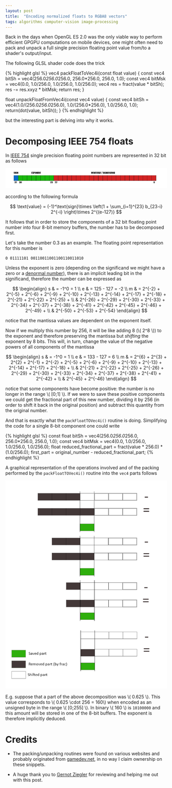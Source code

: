 ```yaml
---
layout: post
title:  "Encoding normalized floats to RGBA8 vectors"
tags: algorithms computer-vision image-processing
---
```


Back in the days when OpenGL ES 2.0 was the only viable way to perform efficient GPGPU computations on mobile devices, one
might often need to pack and unpack a full single precision floating point value from/to a shader's output/input.

The following GLSL shader code does the trick

{% highlight glsl %}
vec4 packFloatToVec4i(const float value) {
  const vec4 bitSh = vec4(256.0*256.0*256.0, 256.0*256.0, 256.0, 1.0);
  const vec4 bitMsk = vec4(0.0, 1.0/256.0, 1.0/256.0, 1.0/256.0);
  vec4 res = fract(value * bitSh);
  res -= res.xxyz * bitMsk;
  return res;
}

float unpackFloatFromVec4i(const vec4 value) {
  const vec4 bitSh = vec4(1.0/(256.0*256.0*256.0), 1.0/(256.0*256.0), 1.0/256.0, 1.0);
  return(dot(value, bitSh));
}
{% endhighlight %}

but the interesting part is delving into why it works.

Decomposing IEEE 754 floats
===========================

In [IEEE 754](https://en.wikipedia.org/wiki/Single-precision_floating-point_format) single precision floating point numbers
are represented in 32 bit as follows

![image](/images/posts/encodingnormalizedfloatstorgb8vectors1.png)

according to the following formula

$$ \text{value} = (-1)^\text{sign}\times \left(1 + \sum_{i=1}^{23} b_{23-i} 2^{-i} \right)\times 2^{(e-127)} $$

It follows that in order to store the components of a 32 bit floating point number into four 8-bit memory buffers, the number
has to be decomposed first.

Let's take the number 0.3 as an example. The floating point representation for this number is

    0 01111101 00110011001100110011010

Unless the exponent is zero (depending on the significand we might have a zero or a [denormal number](https://en.wikipedia.org/wiki/Denormal_number)),
there is an implicit leading bit in the significand, therefore the number can be expressed as

$$ \begin{align}
   s & = -1^0 = 1 \\
   e & = 125 - 127 = -2 \\
   m & = 2^{-2} + 2^{-5} + 2^{-6} + 2^{-9} + 2^{-10} + 2^{-13} + 2^{-14} + 2^{-17} + 2^{-18} + 2^{-21} + 2^{-22} + 2^{-25} + \\
   & 2^{-26} + 2^{-29} + 2^{-30} + 2^{-33} + 2^{-34} + 2^{-37} + 2^{-38} + 2^{-41} + 2^{-42} + 2^{-45} + 2^{-46} + 2^{-49} + \\
   & 2^{-50} + 2^{-53} + 2^{-54}
   \end{align}
$$

notice that the mantissa values are dependent on the exponent itself.

Now if we multiply this number by 256, it will be like adding 8 (\\( 2^8 \\)) to the exponent and therefore preserving the mantissa but
*shifting* the exponent by 8 bits. This will, in turn, change the value of the negative powers of all components of the mantissa

$$ \begin{align}
   s & = -1^0 = 1 \\
   e & = 133 - 127 = 6 \\
   m & = 2^{6} + 2^{3} + 2^{2} + 2^{-1} + 2^{-2} + 2^{-5} + 2^{-6} + 2^{-9} + 2^{-10} + 2^{-13} + 2^{-14} + 2^{-17} + 2^{-18} + \\
   & 2^{-21} + 2^{-22} + 2^{-25} + 2^{-26} + 2^{-29} + 2^{-30} + 2^{-33} + 2^{-34} + 2^{-37} + 2^{-38} + 2^{-41} + 2^{-42} + \\
   & 2^{-45} + 2^{-46}
   \end{align}
$$

notice that some components have become positive: the number is no longer in the range \\( [0;1] \\). If we were to save these positive
components we could get the fractional part of this new number, dividing it by 256 (in order to shift it back in the original position)
and subtract this quantity from the original number.

And that is exactly what the `packFloatTOVec4i()` routine is doing. Simplifying the code for a single 8-bit component one could write

{% highlight glsl %}
const float bitSh = vec4(256.0*256.0*256.0, 256.0*256.0, 256.0, 1.0);
const vec4 bitMsk = vec4(0.0, 1.0/256.0, 1.0/256.0, 1.0/256.0);
float reduced_fractional_part = fract(value * 256.0) * (1.0/256.0);
first_part = original_number - reduced_fractional_part;
{% endhighlight %}

A graphical representation of the operations involved and of the packing performed by the `packFloatTOVec4i()` routine into the `vec4` parts 
follows

![image](/images/posts/encodingnormalizedfloatstorgb8vectors2.png)

E.g. suppose that a part of the above decomposition was \\( 0.625 \\). This value corresponds to \\( 0.625 \cdot 256 = 160\\) when encoded as an
unsigned byte in the range \\( [0;255] \\). In binary \\( 160 \\) is `10100000` and this amount will be stored in one of the 8-bit buffers.
The exponent is therefore implicitly deduced.


Credits
=======

* The packing/unpacking routines were found on various websites and probably originated from [gamedev.net](http://www.gamedev.net/), 
  in no way I claim ownership on these snippets.

* A huge thank you to [Gernot Ziegler](http://www.geofront.eu/) for reviewing and helping me out with this post.

